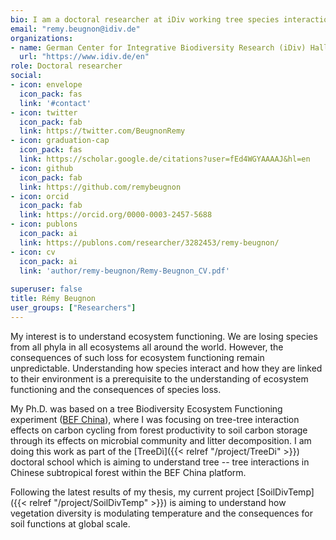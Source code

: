 ```yaml
---
bio: I am a doctoral researcher at iDiv working tree species interaction effect on soil functioning.
email: "remy.beugnon@idiv.de"
organizations:
- name: German Center for Integrative Biodiversity Research (iDiv) Halle-Jena-Leipzig 
  url: "https://www.idiv.de/en"
role: Doctoral researcher
social:
- icon: envelope
  icon_pack: fas
  link: '#contact'
- icon: twitter
  icon_pack: fab
  link: https://twitter.com/BeugnonRemy
- icon: graduation-cap
  icon_pack: fas
  link: https://scholar.google.de/citations?user=fEd4WGYAAAAJ&hl=en
- icon: github
  icon_pack: fab
  link: https://github.com/remybeugnon
- icon: orcid
  icon_pack: fab
  link: https://orcid.org/0000-0003-2457-5688
- icon: publons
  icon_pack: ai
  link: https://publons.com/researcher/3282453/remy-beugnon/
- icon: cv
  icon_pack: ai
  link: 'author/remy-beugnon/Remy-Beugnon_CV.pdf'
  
superuser: false
title: Rémy Beugnon
user_groups: ["Researchers"]
---
```


My interest is to understand ecosystem functioning. We are losing species from all phyla in all ecosystems all around the world. However, the consequences of such loss for ecosystem functioning remain unpredictable. Understanding how species interact and how they are linked to their environment is a prerequisite to the understanding of ecosystem functioning and the consequences of species loss.

My Ph.D. was based on a tree Biodiversity Ecosystem Functioning experiment ([BEF China](https://bef-china.com/)), where I was focusing on tree-tree interaction effects on carbon cycling from forest productivity to soil carbon storage through its effects on microbial community and litter decomposition. I am doing this work as part of the [TreeDì]({{< relref "/project/TreeDi" >}}) doctoral school which is aiming to understand tree -- tree interactions in Chinese subtropical forest within the BEF China platform.

Following the latest results of my thesis, my current project [SoilDivTemp]({{< relref "/project/SoilDivTemp" >}}) is aiming to understand how vegetation diversity is modulating temperature and the consequences for soil functions at global scale.
